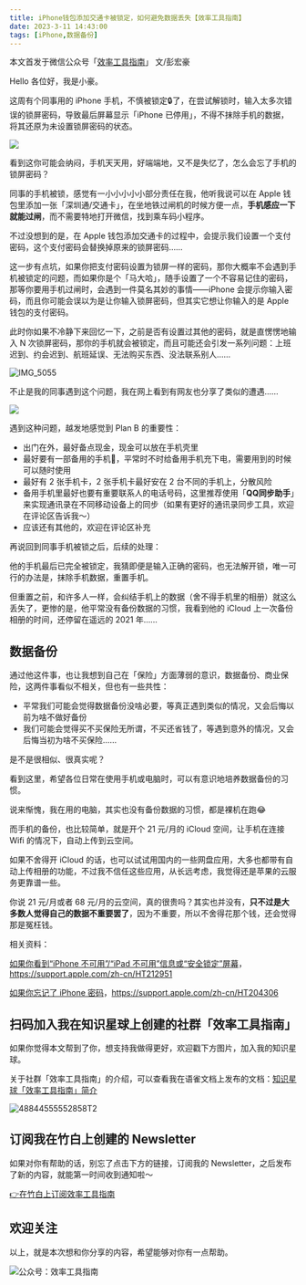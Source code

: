 ```yaml
---
title: iPhone钱包添加交通卡被锁定，如何避免数据丢失【效率工具指南】      
date: 2023-3-11 14:43:00               
tags: [iPhone,数据备份]                                                                                     
---
```


本文首发于微信公众号「[效率工具指南](https://mp.weixin.qq.com/s/aaATPaQYMOrN0rzZOfK6-g)」
文/彭宏豪         

Hello 各位好，我是小豪。   

这周有个同事用的 iPhone 手机，不慎被锁定🔒了，在尝试解锁时，输入太多次错误的锁屏密码，导致最后屏幕显示「iPhone 已停用」，不得不抹除手机的数据，将其还原为未设置锁屏密码的状态。     

![](https://img.penghh.fun/2023/03/11/16785146676993.jpg)


看到这你可能会纳闷，手机天天用，好端端地，又不是失忆了，怎么会忘了手机的锁屏密码？   

同事的手机被锁，感觉有一小小小小小部分责任在我，他听我说可以在 Apple 钱包里添加一张「深圳通/交通卡」，在坐地铁过闸机的时候方便一点，**手机感应一下就能过闸**，而不需要特地打开微信，找到乘车码小程序。   

不过没想到的是，在 Apple 钱包添加交通卡的过程中，会提示我们设置一个支付密码，这个支付密码会替换掉原来的锁屏密码……

这一步有点坑，如果你把支付密码设置为锁屏一样的密码，那你大概率不会遇到手机被锁定的问题，而如果你是个「马大哈」，随手设置了一个不容易记住的密码，那等你要用手机过闸时，会遇到一件莫名其妙的事情——iPhone 会提示你输入密码，而且你可能会误以为是让你输入锁屏密码，但其实它想让你输入的是 Apple 钱包的支付密码。    

此时你如果不冷静下来回忆一下，之前是否有设置过其他的密码，就是直愣愣地输入 N 次锁屏密码，那你的手机就会被锁定，而且可能还会引发一系列问题：上班迟到、约会迟到、航班延误、无法购买东西、没法联系别人……       

![IMG_5055](https://img.penghh.fun/2023/03/11/img5055.PNG)


不止是我的同事遇到这个问题，我在网上看到有网友也分享了类似的遭遇……   

![](https://img.penghh.fun/2023/03/11/16785147247280.jpg)


遇到这种问题，越发地感觉到 Plan B 的重要性：   

* 出门在外，最好备点现金，现金可以放在手机壳里    
* 最好要有一部备用的手机📱，平常时不时给备用手机充下电，需要用到的时候可以随时使用       
* 最好有 2 张手机卡，2 张手机卡最好安在 2 台不同的手机上，分散风险    
* 备用手机里最好也要有重要联系人的电话号码，这里推荐使用「**QQ同步助手**」来实现通讯录在不同移动设备上的同步（如果有更好的通讯录同步工具，欢迎在评论区告诉我～）         
* 应该还有其他的，欢迎在评论区补充   


再说回到同事手机被锁之后，后续的处理：   

他的手机最后已完全被锁定，我猜即便是输入正确的密码，也无法解开锁，唯一可行的办法是，抹除手机数据，重置手机。   

但重置之前，和许多人一样，会纠结手机上的数据（舍不得手机里的相册）就这么丢失了，更惨的是，他平常没有备份数据的习惯，我看到他的 iCloud 上一次备份相册的时间，还停留在遥远的 2021 年……        

## 数据备份   

通过他这件事，也让我想到自己在「保险」方面薄弱的意识，数据备份、商业保险，这两件事看似不相关，但也有一些共性：   

- 平常我们可能会觉得数据备份没啥必要，等真正遇到类似的情况，又会后悔以前为啥不做好备份            
- 我们可能会觉得买不买保险无所谓，不买还省钱了，等遇到意外的情况，又会后悔当初为啥不买保险……   

是不是很相似、很真实呢？    

看到这里，希望各位日常在使用手机或电脑时，可以有意识地培养数据备份的习惯。    

说来惭愧，我在用的电脑，其实也没有备份数据的习惯，都是裸机在跑😂    

而手机的备份，也比较简单，就是开个 21 元/月的 iCloud 空间，让手机在连接 Wifi 的情况下，自动上传到云空间。   

如果不舍得开 iCloud 的话，也可以试试用国内的一些网盘应用，大多也都带有自动上传相册的功能，不过我不信任这些应用，从长远考虑，我觉得还是苹果的云服务更靠谱一些。   

你说 21 元/月或者 68 元/月的云空间，真的很贵吗？其实也并没有，**只不过是大多数人觉得自己的数据不重要罢了**，因为不重要，所以不舍得花那个钱，还会觉得那是冤枉钱。     



相关资料：  

[如果你看到“iPhone 不可用”/“iPad 不可用”信息或“安全锁定”屏幕](https://support.apple.com/zh-cn/HT212951)，https://support.apple.com/zh-cn/HT212951     

[如果你忘记了 iPhone 密码](https://support.apple.com/zh-cn/HT204306)，https://support.apple.com/zh-cn/HT204306       

## 扫码加入我在知识星球上创建的社群「效率工具指南」  

如果你觉得本文帮到了你，想支持我做得更好，欢迎戳下方图片，加入我的知识星球。     

关于社群「效率工具指南」的介绍，可以查看我在语雀文档上发布的文档：[知识星球「效率工具指南」简介](https://www.yuque.com/penghonghao/af0aai/glwrg2dl0dqlegi6?singleDoc#)    

![48844555552858T2](https://img.penghh.fun/2023/03/25/48844555552858t2.JPG)   


## 订阅我在竹白上创建的 Newsletter   

如果对你有帮助的话，别忘了点击下方的链接，订阅我的 Newsletter，之后发布了新的内容，就能第一时间收到通知啦～  

[👉在竹白上订阅效率工具指南](https://penghh.zhubai.love/)         


## 欢迎关注     

以上，就是本次想和你分享的内容，希望能够对你有一点帮助。     

![公众号：效率工具指南](https://img.penghh.fun/2021/05/28/gong-zhong-hao-wei-bu-er-wei-ma-dailogo.png)      
